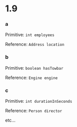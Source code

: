 # 1.9
### a
Primitive: `int employees`

Reference: `Address location`

### b
Primitive: `boolean hasTowbar`

Reference: `Engine engine`

### c
Primitive: `int durationInSeconds`

Reference: `Person director`

etc...